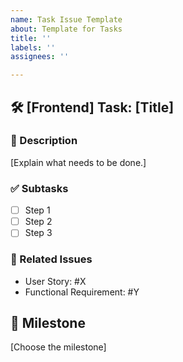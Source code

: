 ```yaml
---
name: Task Issue Template
about: Template for Tasks
title: ''
labels: ''
assignees: ''

---
```


## 🛠️ [Frontend] Task: [Title]

### 📌 Description
[Explain what needs to be done.]

### ✅ Subtasks
- [ ] Step 1  
- [ ] Step 2  
- [ ] Step 3  

### 🔗 Related Issues  
- User Story: #X  
- Functional Requirement: #Y  

## 🚀 Milestone  
[Choose the milestone]
